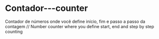 # Contador---counter
Contador de números onde você define início, fim e passo a passo da contagem // Number counter where you define start, end and step by step counting
